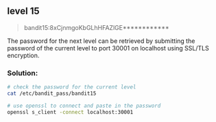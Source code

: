 ## level 15

>bandit15:8xCjnmgoKbGLhHFAZlGE************

The password for the next level can be retrieved by submitting the password of the current level to port 30001 on localhost using SSL/TLS encryption.

### Solution:

```bash
# check the password for the current level
cat /etc/bandit_pass/bandit15

# use openssl to connect and paste in the password
openssl s_client -connect localhost:30001
```